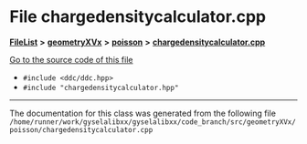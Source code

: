 

# File chargedensitycalculator.cpp



[**FileList**](files.md) **>** [**geometryXVx**](dir_e51b496b46dd687775e46e0826614574.md) **>** [**poisson**](dir_d78fdb6d05340e24a2e187de33ea09a4.md) **>** [**chargedensitycalculator.cpp**](geometryXVx_2poisson_2chargedensitycalculator_8cpp.md)

[Go to the source code of this file](geometryXVx_2poisson_2chargedensitycalculator_8cpp_source.md)



* `#include <ddc/ddc.hpp>`
* `#include "chargedensitycalculator.hpp"`


































































------------------------------
The documentation for this class was generated from the following file `/home/runner/work/gyselalibxx/gyselalibxx/code_branch/src/geometryXVx/poisson/chargedensitycalculator.cpp`

